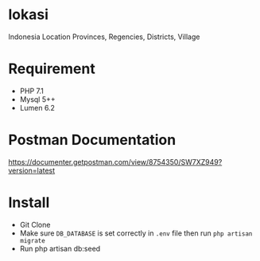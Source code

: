 # lokasi
Indonesia Location Provinces, Regencies, Districts, Village

# Requirement
- PHP 7.1
- Mysql 5++
- Lumen 6.2

# Postman Documentation
https://documenter.getpostman.com/view/8754350/SW7XZ949?version=latest

# Install
- Git Clone
- Make sure `DB_DATABASE` is set correctly in `.env` file then run `php artisan migrate`
- Run php artisan db:seed

